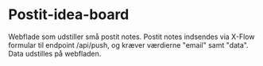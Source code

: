 # Postit-idea-board
Webflade som udstiller små postit notes. Postit notes indsendes via X-Flow formular til endpoint /api/push, og kræver værdierne "email" samt "data". Data udstilles på webfladen.
